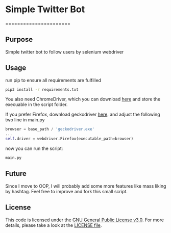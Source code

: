 # Simple Twitter Bot
======================

## Purpose
Simple twitter bot to follow users by selenium webdriver

## Usage
run pip to ensure all requirements are fulfilled
 
```bash
pip3 install -r requirements.txt
```

You also need ChromeDriver, which you can download [here](https://chromedriver.chromium.org/downloads) and store the execuable in the script folder.

If you prefer Firefox, download geckodriver [here](https://github.com/mozilla/geckodriver/releases).
and adjust the following two line in main.py
```python
browser = base_path / 'geckodriver.exe'
...
self.driver = webdriver.Firefox(executable_path=browser)
```

now you can run the script:
```bash
main.py
```

## Future
Since I move to OOP, I will probably add some more features like mass liking by hashtag.
Feel free to improve and fork this small script.

## License
This code is licensed under the [GNU General Public License v3.0](https://choosealicense.com/licenses/gpl-3.0/). 
For more details, please take a look at the [LICENSE file](https://github.com/argv1/twitter_follow/blob/master/LICENSE).

